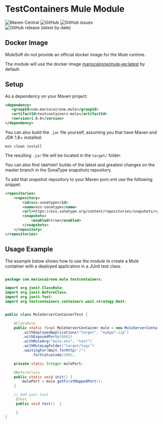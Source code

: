 # TestContainers Mule Module
![Maven Central](https://img.shields.io/maven-central/v/com.mariocairone.mule/testcontainers-mule?style=flat-square) ![GitHub](https://img.shields.io/github/license/mariocairone/testcontainers-mule) ![GitHub issues](https://img.shields.io/github/issues/mariocairone/testcontainers-mule) ![GitHub release (latest by date)](https://img.shields.io/github/v/release/mariocairone/testcontainers-mule?style=social)
## Docker Image

MuleSoft do not provide an official docker image for the Mule runtime.

The module will use the docker image [mariocairone/mule-ee:latest](https://cloud.docker.com/repository/docker/mariocairone/mule-ee) by default.

## Setup

As a dependency on your Maven project:

```xml
<dependency>
   <groupId>com.mariocairone.mule</groupId>
   <artifactId>testcontainers-mule</artifactId>
   <version>1.0.0</version>
</dependency>
```

You can also build the `.jar` file yourself, assuming you that have Maven and JDK 1.8+ installed:
```shell
mvn clean install
```

The resulting `.jar` file will be located in the `target/` folder.

You can also find `SNAPSHOT` builds of the latest and greatest changes on the master branch in the SonaType snapshots repository.

To add that snapshot repository to your Maven pom.xml use the following snippet:
```xml
<repositories>
    <repository>
        <id>oss-sonatype</id>
        <name>oss-sonatype</name>
        <url>https://oss.sonatype.org/content/repositories/snapshots/</url>
        <snapshots>
            <enabled>true</enabled>
        </snapshots>
    </repository>
</repositories>
```

## Usage Example

The example below shows how to use the module to create a Mule container with a deployed application in a JUnit test class.

```java

package com.mariocairone.mule.testcontainers;

import org.junit.ClassRule;
import org.junit.BeforeClass;
import org.junit.Test;
import org.testcontainers.containers.wait.strategy.Wait;


public class MuleServerContainerTest {

	@ClassRule
	public static final MuleServerContainer mule = new MuleServerContainer()
		.withDeployedApplications("target", "myApp*.zip")
		.withExposedPorts(8081)
		.withMuleArg("mule.env", "test")
		.withMuleLogFolder("target/logs")
		.waitingFor(Wait.forHttp("/")
			.forStatusCode(200);

	private static Integer mulePort;

	@BeforeClass
	public static void init() {
		mulePort = mule.getFirstMappedPort();
	}

	// Add your test
	 @Test
	 public void test()  {

	 }
}

```
